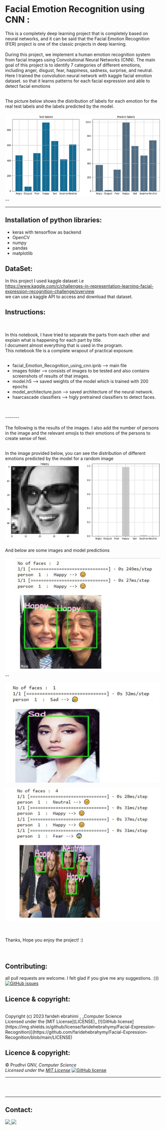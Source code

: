 # Facial Emotion Recognition using CNN :

This is a completely deep learning project that is completely based on neural networks, and it can be said that the Facial Emotion Recognition (FER) project is one of the classic projects in deep learning.
<br/>
<br/>
During this project, we implement a human emotion recognition system from facial images using Convolutional Neural Networks (CNN). The main goal of this project is to identify 7 categories of different emotions, including anger, disgust, fear, happiness, sadness, surprise, and neutral.
<br/>
Here I trained the convolution neural network with kaggle facial emotion dataset. so that it learns patterns for each facial expression and able to detect facial emotions
<br/> <br/>



The picture below shows the distribution of labels for each emotion for the real test labels and the labels predicted by the model.
<br/>
<br/>
![Label_Comparision](content/images/Label_Comparision.png) --
<br/>


-------




## Installation of python libraries:
  * keras with tensorflow as backend
  * OpenCV
  * numpy
  * pandas
  * matplotlib


## DataSet:
In this project I used kaggle dataset i.e  <br/>
  https://www.kaggle.com/c/challenges-in-representation-learning-facial-expression-recognition-challenge/overview
  <br/>
    we can use a kaggle API to access and download that dataset.

## Instructions:
<br/>
<br/>
In this notebook, I have tried to separate the parts from each other and explain what is happening for each part by title.<br/>
I document almost everything  that is used in the  program.<br/>
This notebook file is a complete wrapout  of practical exposure.
<br/>
<br/>

  * facial_Emotion_Recognition_using_cnn.ipnb -->  main file
  * images folder --> consists of images to be tested and also contains screenshots of results of that images.
  * model.h5 --> saved weights of the model which is trained with 200 epochs
  * model_architecture.json --> saved architecture of the neural network.
  * haarcascade classifiers --> higly pretrained classifiers to detect faces.
<br/>
<br/>
-------

<br/>
<br/>
The following is the results of the images. I also add the number of persons in the image and the relevant emojis to their emotions of the persons to create sense of feel.
<br/><br/>

In the image provided below, you can see the distribution of different emotions predicted by the model for a random image
![prediction_test_labels](content/images/prediction_test_labels.png)
 <br/>
 <br/>
And below are some images and model predictions
 <br/> <br/>
![gol_p](content/images/gol_p.jpg) --

![gol2_p.jpg](content/images/gol2_p.jpg)



![friends](content/images/friends.jpg)

  <br/>
  <br/>
  Thanks, Hope you enjoy the project! :)
  <br/>
  <br/>
  <br/>
  
  ## Contributing:
 all pull requests are welcome. I felt glad if you give me any suggestions. :))) [![GitHub issues](https://img.shields.io/github/issues/faridehebrahymy/Facial-Expression-Recognition%2Fissues
)](https://github.com/faridehebrahymy/Facial-Expression-Recognition/issues)
  <br/>
   


  ## Licence & copyright:  
  <br/>
  Copyright (c) 2023 farideh ebrahimi , _Computer Science <br/>
  Licensed under the [MIT License](LICENSE)_
  [![GitHub license](https://img.shields.io/github/license/faridehebrahymy/Facial-Expression-Recognition)](https://github.com/faridehebrahymy/Facial-Expression-Recognition/blob/main/LICENSE)


## Licence & copyright: 
  © Prudhvi GNV, _Computer Science<br/>
  Licensed under the [MIT License](LICENSE)_
  [![GitHub license](https://img.shields.io/github/license/PrudhviGNV/Facial-emotion-recognition-using-CNN)](https://github.com/PrudhviGNV/Facial-emotion-recognition-using-CNN/blob/master/LICENSE)
  

  
  --------

  <br/>
  <br/>

  
  --------
## Contact:
<a href="https://www.linkedin.com/in/farideh-ebrahimi-275195197/"><img src="https://github.com/PrudhviGNV/PrudhviGNV/blob/master/logos/linkedin.png" width="40" /> </a>  <a href="https://github.com/faridehebrahymy"><img src="https://github.com/PrudhviGNV/PrudhviGNV/blob/master/logos/github-logo.png" width="40" /> </a>   
  

